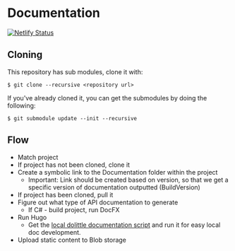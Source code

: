 # Documentation
[![Netlify Status](https://api.netlify.com/api/v1/badges/dbad4963-107d-451b-bd0a-5ffcf63c65e5/deploy-status)](https://app.netlify.com/sites/dolittle-io/deploys)


## Cloning

This repository has sub modules, clone it with:

```shell
$ git clone --recursive <repository url>
```

If you've already cloned it, you can get the submodules by doing the following:

```shell
$ git submodule update --init --recursive
```

## Flow

- Match project
- If project has not been cloned, clone it
- Create a symbolic link to the Documentation folder within the project
  - Important: Link should be created based on version, so that we get a specific version of documentation outputted (BuildVersion)
- If project has been cloned, pull it
- Figure out what type of API documentation to generate
  - If C# - build project, run DocFX
- Run Hugo
    - Get the [local dolittle documentation script](https://github.com/dolittle/Development/tree/master/Source/Documentation) and run it for easy local doc development.
- Upload static content to Blob storage
